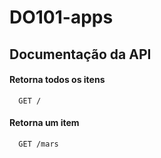 # DO101-apps

## Documentação da API

#### Retorna todos os itens

```http
  GET /
```
#### Retorna um item

```http
  GET /mars
```

